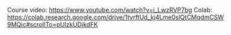 Course video: https://www.youtube.com/watch?v=i_LwzRVP7bg
Colab: https://colab.research.google.com/drive/1tyrftUd_kj4Lme0slQtCMqdmCSW9MQic#scrollTo=pUlzkUDikdFK